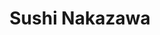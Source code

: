 ---
layout: place
title: Sushi Nakazawa
permalink: /district-of-columbia/washington/sushi-nakazawa.html
stateAbbr: DC
stateName: District of Columbia
cityName: Washington
seo:
  type: restaurant
  links: http://www.sushinakazawa.com/
place_id: ChIJ-f__HJq3t4kRmvtJRiDzurk
photos:
  - name: >-
      places/ChIJ-f__HJq3t4kRmvtJRiDzurk/photos/AeeoHcINxxHzmWmZUU6VRhZPAolNnSVuQ_Einnwp-h5WIT6i_B2mJrMi111RyUx1K8VVvjUl0n2wzQNsBOl2uI_JydXM12o32fp9R5OjrUzohZX3ckJm6-0s4jUe9_MPIiagu6z0c1GwzzYqmG-tQCSMmuFehOBjLNUBVAkm0zTwAox17-lwft59NkctF-Ru47Mssdzb-0boagGzw8zI7zSl_vpVXaK305cKXAcKV6xQw68bbLXpd5HV7F4VDPk97dJXLc5fVr6MbEfeEKweaeVDtHA0cI8131aC4QwwytQ9WWWmDr1tQS3l_PyVzQF3i9OWmvjhjT_CV6iItKWjf4EIf61yIQktvbdu57CHSYH1vUMrccwEoFXz584UArsMmWFsI8mYX8ekhKnajM1qDAZiNr_UGYtGBz_pqMPA7LEPhIiJlA
    widthPx: 1816
    heightPx: 4032
    authorAttributions:
      - displayName: Alex Rose
        uri: https://maps.google.com/maps/contrib/111122436581809415469
        photoUri: >-
          https://lh3.googleusercontent.com/a-/ALV-UjX-940oCLG6A3Wx_-f4qnVMosrutgQMRx1A67hP7JfTixHe030MYA=s100-p-k-no-mo
    flagContentUri: >-
      https://www.google.com/local/imagery/report/?cb_client=maps_api_places.places_api&image_key=!1e10!2sCIHM0ogKEICAgIDOmPPKcQ&hl=en-US
    googleMapsUri: >-
      https://www.google.com/maps/place//data=!3m4!1e2!3m2!1sCIHM0ogKEICAgIDOmPPKcQ!2e10!4m2!3m1!1s0x89b7b79a1cfffff9:0xb9baf3204649fb9a
  - name: >-
      places/ChIJ-f__HJq3t4kRmvtJRiDzurk/photos/AeeoHcIyzUFPPRmdtwVuUGTmj-JR6rQLxz--KPAqDPPZg6F-I72Ca504WZOGpibrrOKEMiIQmCqvPXF-YzUZc2A6ab96Ozq9-UprS3NCw_LTDqVOQllEIspSD-DmtIU-cDsz_Jryint9oQE0Ep0VN405L5kLA98HgZ1o3ilO7jd-EIVO0n7j8nvlSM2BjwX5Q-acwlb_Wf5Sw9nCj4EoO4asWaTOE8nMf7hL-whVc69clQP0kWi3WRs1mLVzSnO6BsudY5BlIuCeVeUkN-ebJPA842ouztDMUcYOvpVT9zWYDTbdnA
    widthPx: 1200
    heightPx: 630
    authorAttributions:
      - displayName: Sushi Nakazawa
        uri: https://maps.google.com/maps/contrib/112539062067958264480
        photoUri: >-
          https://lh3.googleusercontent.com/a/ACg8ocI--b-0906hJHAY5qDvVxaPaQk5MflBclp0tkHD8vP_Li4ZPg=s100-p-k-no-mo
    flagContentUri: >-
      https://www.google.com/local/imagery/report/?cb_client=maps_api_places.places_api&image_key=!1e10!2sAF1QipMgRQoIJKQlrgzFyCzIyFegoerHV7LJbOpdSkJN&hl=en-US
    googleMapsUri: >-
      https://www.google.com/maps/place//data=!3m4!1e2!3m2!1sAF1QipMgRQoIJKQlrgzFyCzIyFegoerHV7LJbOpdSkJN!2e10!4m2!3m1!1s0x89b7b79a1cfffff9:0xb9baf3204649fb9a
  - name: >-
      places/ChIJ-f__HJq3t4kRmvtJRiDzurk/photos/AeeoHcIm2mFF4YeHmd5hpJSHSZILSe8UyWbd7UyBPr38VmSLdhPRNmleqbBNO3k9Lxb0-jD_1_SEoy0Dv_houp8IoPFkqmBXsuiErfZdLxEpLFbGcrUQGaGYzc4SwcrKdNhUgAmnT2RyRMQ8eTmrEeX9UAMSz2Aq8FbStY0AJuJUX1Iu4noRMT42ppL1Ub3fVxe9Dpa5uZuTRufDWnVSYs5URmA-nhqmLK4icnjSoreF7sUelVFx6CYX6jmyqPEcw321WfkaMRX4bRedsqznYfw7Aji5XIIyToa9uYanuV8_DM5pY7cegK4YenDDXkGUSUMdesFhIgG4bYPKxmFG1kx6328L9yoxk2yfY9jzK0VvbY4LeDKJcupOo8FH7hs0NoAbf7EiaIz_avbwmooOgduac7V5d3hBm5CKG1pqDdEqynBInw
    widthPx: 3000
    heightPx: 4000
    authorAttributions:
      - displayName: Huong Nguyen
        uri: https://maps.google.com/maps/contrib/102240161798007047726
        photoUri: >-
          https://lh3.googleusercontent.com/a-/ALV-UjU4il0DOxlhSi0j0ike29ldgh-ozV-MkaNyUMjornbMOSKJjyPf=s100-p-k-no-mo
    flagContentUri: >-
      https://www.google.com/local/imagery/report/?cb_client=maps_api_places.places_api&image_key=!1e10!2sCIHM0ogKEICAgMDIiuL6PA&hl=en-US
    googleMapsUri: >-
      https://www.google.com/maps/place//data=!3m4!1e2!3m2!1sCIHM0ogKEICAgMDIiuL6PA!2e10!4m2!3m1!1s0x89b7b79a1cfffff9:0xb9baf3204649fb9a
  - name: >-
      places/ChIJ-f__HJq3t4kRmvtJRiDzurk/photos/AeeoHcKDS7w5INPZ-Q_l11TZLBQfiTww-jy3AYOvKbii0u7luuaDG5BZPsneB1c6eGsCiwhn0_xs5qr9YDXtg5OKHj01aH3F6Kh36AlEu2BW4Ahat_8NPNFrSOoqrvsXfUOJprHgSvpse_DeIqLukJHBKiMqbiuESiasWtlUqut9kMOfq_fxDa4NdyuIAjHj8WDQX6tJ_SM7U49hGO_fkfzm_ZmG5GyNqtnH3quYVEWpsydoMd15fkKuw0LhAEpEqgIElJX_9S8Yt2gDElg295tGfHdBpmlFaw_5L5edoFEEVm964X_6LUedWZUjVqAbCSSbaEhauRkYH5jjjMHQGpguoV-OTh93EdLzm4hGSzbHM6irIeY7bBn01HN_bS5tJvjcrlFWkl9qQ6RnVoTVsfs2I5kfI2_vzfSk1LGiu-Z1mG1RDg
    widthPx: 4000
    heightPx: 3000
    authorAttributions:
      - displayName: j chang
        uri: https://maps.google.com/maps/contrib/113819985450309458433
        photoUri: >-
          https://lh3.googleusercontent.com/a/ACg8ocKs62prsKqVuZE78R62EQL991XPVyRWw_xoguFVaRCYBTpmQA=s100-p-k-no-mo
    flagContentUri: >-
      https://www.google.com/local/imagery/report/?cb_client=maps_api_places.places_api&image_key=!1e10!2sCIHM0ogKEICAgID9v8S4Eg&hl=en-US
    googleMapsUri: >-
      https://www.google.com/maps/place//data=!3m4!1e2!3m2!1sCIHM0ogKEICAgID9v8S4Eg!2e10!4m2!3m1!1s0x89b7b79a1cfffff9:0xb9baf3204649fb9a
  - name: >-
      places/ChIJ-f__HJq3t4kRmvtJRiDzurk/photos/AeeoHcLeCrW_ZAW_OA6CMrUgd4gECfp9kisfCmjUoPWbhIawhbCkf1GQUUGuXPUxR3mHF5ECer2Iridsg3D-UwnhQle8z4bqLChb3R7V4FSJVsJoSEtJVNfmR_UB13r2ck6Z_tG5z38119xHz-LcqEdh2TvycP_Sv1l5Wknh1B8ctscmkW4vSNydvEKuwfWmJGR1vCA37gplt3VhVgQBLI3Vdw47g0ihaSmjKynMSc2AAZZNbqAio7b2nqKWX3Zwvo41bHcP1MReVfj2ckyOXpGugQu7B7XABlpctisdeqWWR1noDfzkE9XJIlP0tAiojLFScj0Tu47t9fGquAw_e_OaKW10nobM_uWi-x9h8WW5EBdBRmsUBnnyAcgPK3QSZOp2zg930uwdOjphQvrYrJuxtVMzI3UCTnu7BPDOCZBw_eNu9g
    widthPx: 2992
    heightPx: 2992
    authorAttributions:
      - displayName: Chloe Le
        uri: https://maps.google.com/maps/contrib/107329894687549403862
        photoUri: >-
          https://lh3.googleusercontent.com/a-/ALV-UjVvMoRx_1PcYtXC0tTyZbDUWxXZghGVnLE6amfCv93iernhSrE1=s100-p-k-no-mo
    flagContentUri: >-
      https://www.google.com/local/imagery/report/?cb_client=maps_api_places.places_api&image_key=!1e10!2sCIHM0ogKEICAgICv95XDJA&hl=en-US
    googleMapsUri: >-
      https://www.google.com/maps/place//data=!3m4!1e2!3m2!1sCIHM0ogKEICAgICv95XDJA!2e10!4m2!3m1!1s0x89b7b79a1cfffff9:0xb9baf3204649fb9a
  - name: >-
      places/ChIJ-f__HJq3t4kRmvtJRiDzurk/photos/AeeoHcJfIHXTV5OCxPpmMiEKUThnRmWf0YWPvgrFv9fi0wekk3HljpGG8qFU_G_5IpSpEYY55vL5DIb-_xVyvHqjgDhVbFD1M3OOwajxj9XEICkcoUGPznVrw5oH_K58q39S2kGMM7H3mINmrV9d4ZOpOTmuoON8F0k8DFZtJji71rB0vNYQ-gnZlAMqqDjL2nTya6lx-EwlhCE4huXEcf8cnVCNiW86IY1RV20kJc3zHxEyyyxmtw-tPvM3zxgG1yTHbwWldMysLZvNNYIwtNfm4YWp6FWbe-IJzSjriME2KFMx6Fs_F2uS-8TK6vOyCoETncYwLrAJ5a1ymPi1rsFpri1Ac5UubQjuwcdp8OczdjtexOg-HJeG7En7Fth_CcNB2StX1yM53TH6tqW2C8dwam41K1QbOuj--C0qq8sx382_7Q
    widthPx: 4032
    heightPx: 3024
    authorAttributions:
      - displayName: E
        uri: https://maps.google.com/maps/contrib/115979325448935155236
        photoUri: >-
          https://lh3.googleusercontent.com/a/ACg8ocKWZK3qhtEM3h6o0QD_jIra-tQuyoE6u4fy8AjTKYoJ6Xuz_A=s100-p-k-no-mo
    flagContentUri: >-
      https://www.google.com/local/imagery/report/?cb_client=maps_api_places.places_api&image_key=!1e10!2sCIHM0ogKEICAgMCgyuCgOA&hl=en-US
    googleMapsUri: >-
      https://www.google.com/maps/place//data=!3m4!1e2!3m2!1sCIHM0ogKEICAgMCgyuCgOA!2e10!4m2!3m1!1s0x89b7b79a1cfffff9:0xb9baf3204649fb9a
  - name: >-
      places/ChIJ-f__HJq3t4kRmvtJRiDzurk/photos/AeeoHcJm9s_viiZgpIUWBeK6vtfk8xcWHSjV_KRUFZni_shkICZGAhk8Zd38In9p7Xhy7sLiiDzLs9BJChQ2c04KyX7ZsynRbNgS12EzSx_BURl8V3MBWssgC2QgQLwGEIPeYsavUdpNjelRoQnFCwrxYUwYOeOzQrvcRGxDXBG3aDmU3RCoaagZLrwRHhHylycm-uSYtB-UQtbvaoHPavAHANYzX1n1kAxm2w-1mgJywUrkW0KrsvJhGr2QHAAB5IUfsHcEMaSLwzsAICjOwuQOvQ63lxmrH5UjjiHzfNekwchBiQuo0Cx5KMXJsXoPuthdROh8ZRSN7DgYZRmO0_BwqfDPL_kZ1ldULo32Ws7OnJgLBw6qd6AA2OJjH0LI43Ds6VvgokQmrDDtzsblAC126Vk9V35p2ewCUYf6Jl543b6arg
    widthPx: 4000
    heightPx: 3000
    authorAttributions:
      - displayName: Andy W
        uri: https://maps.google.com/maps/contrib/114854028778810156991
        photoUri: >-
          https://lh3.googleusercontent.com/a-/ALV-UjXIaLuHgG8P1GY14YHn_UPOlE-Ip-53umsMuG9VWnSpMvd4hLPU=s100-p-k-no-mo
    flagContentUri: >-
      https://www.google.com/local/imagery/report/?cb_client=maps_api_places.places_api&image_key=!1e10!2sCIHM0ogKEICAgICBqPKeag&hl=en-US
    googleMapsUri: >-
      https://www.google.com/maps/place//data=!3m4!1e2!3m2!1sCIHM0ogKEICAgICBqPKeag!2e10!4m2!3m1!1s0x89b7b79a1cfffff9:0xb9baf3204649fb9a
  - name: >-
      places/ChIJ-f__HJq3t4kRmvtJRiDzurk/photos/AeeoHcLK7SSBFSP_mQY28JdZD4wBeS3D3N3njc3SLPC5PllLKlEL7yCGO0IHRHa2GneVRpk383ApIH9xDb-m06TE0lLfB8BYVNc1iKzqY9BS2_NQT56pDqe-bJrw2pluiuX2E-uDd5wttijQEZsqu0HKdXOjct8xq_PAGiU-_L1T0Ghg-98dPozKe6eMSJRUXnI9VDXqcmfnDYUOdhq8HIKIqnDO3pvi9pe8wy2kqRtmjGvJxMzi8m_KEEYZt-PO6n6ezeW7ddvWRpR_bhFsPpTy6rGESwh2oAVFaCbKpA8nM2TtPBlw-MkXBQ4P2dCtOCMTey1W8_cNjQ8r1UgQbcl6O-ebVGVhi9KK94tj7Aa0noh-E45AhZDZwmimj89CPnZLh1uTYWN1V5fn1t0-WMADg9NSRg8LveMSdSmdQBj23bT3hQ
    widthPx: 4080
    heightPx: 3072
    authorAttributions:
      - displayName: Mia Melicosta
        uri: https://maps.google.com/maps/contrib/113891449241183963418
        photoUri: >-
          https://lh3.googleusercontent.com/a-/ALV-UjVZjb0Cm2tRYjA9jyje-kXUL4tD__tCjyuNRSSOSg6519CYaEHJ=s100-p-k-no-mo
    flagContentUri: >-
      https://www.google.com/local/imagery/report/?cb_client=maps_api_places.places_api&image_key=!1e10!2sCIHM0ogKEICAgIDvlLqoRw&hl=en-US
    googleMapsUri: >-
      https://www.google.com/maps/place//data=!3m4!1e2!3m2!1sCIHM0ogKEICAgIDvlLqoRw!2e10!4m2!3m1!1s0x89b7b79a1cfffff9:0xb9baf3204649fb9a
  - name: >-
      places/ChIJ-f__HJq3t4kRmvtJRiDzurk/photos/AeeoHcJb_VRQxUygjw43VtWOfmu2VD736xVvCpUODVNINOMMtgoNMRKq57jREteStGNSwJKbEWoAxfKHWoHT9hlnWn-FRXZJRdMcp1EEwZ6dgWo_zcPYDAw5l75_yEXGP5NNM2ky4LuMpZFxd-oZtNrwAZeH6Uop2v9p1R8foaU8y7aUsGYoAb5fgLuU7Q8vh0y-9sNsiGH72H2NNhFlLtOacAgEUkWtC6gxaMgY724ednpVZ9UhQnkG6jfoJSuQXJ3WLNIekxWQnQJpwe1SOb-sHhRqNBZHiZChusLA1QZgqiuwCCufdLxRxxCARLx_mIdYJAf0vdpm-2wtP87gUckIX50OWnCttqfXJ1d7DwlqssL6H3r8tU_E4Dce96IaGOjz-_e6NRlSQOxu6jJO8nveP2pUbgF44l09cW7YSNhOa2PhmMV6
    widthPx: 4000
    heightPx: 3000
    authorAttributions:
      - displayName: Helen Williams
        uri: https://maps.google.com/maps/contrib/102430042867180636510
        photoUri: >-
          https://lh3.googleusercontent.com/a-/ALV-UjXLSq3Q_GyVDchvioH673ZscRJVCxx-W-tI3fbJLQYa0nVOsFRJTg=s100-p-k-no-mo
    flagContentUri: >-
      https://www.google.com/local/imagery/report/?cb_client=maps_api_places.places_api&image_key=!1e10!2sCIHM0ogKEICAgIDXo-TXswE&hl=en-US
    googleMapsUri: >-
      https://www.google.com/maps/place//data=!3m4!1e2!3m2!1sCIHM0ogKEICAgIDXo-TXswE!2e10!4m2!3m1!1s0x89b7b79a1cfffff9:0xb9baf3204649fb9a
  - name: >-
      places/ChIJ-f__HJq3t4kRmvtJRiDzurk/photos/AeeoHcLh6kNTZAVH3j_sKrOZYbKdYEkthP-O93GtASE1om7igYrWXXyw-hpbtFN2RYdoNEpnCLGg9eRQob-SZWlvjOJivRQueq78rWnRrL1bDRcoIBTBVpapJ6YJ8Wt5O_prpSwblCxduXGvI6RZYrMmZNqd_pROgb0WX6UZvP3swwQ1vwQnJapafVOLIz2XimG5w-ozn4XvypChaDoAZfXa2Z3szq4GgZ1UTTboFk3MxuiDLAIahP3QRzRpGYMhDkj1onzzgps34F6Aa7bWRB6adQUxrWUcRCLXpaFjmMSqzctIp64eXm-ITQBD0lp-PBcJxwddXBVLNp9PIFE0zOBOgP9xFN9m-K47mUdjsTy3RNw9eEdKtwpUrUcIRcHRn93tAG42p5cOEBCZ5ZOeDUflh3O_iSnNMPMQdc6aMMPMVRl9AtLi
    widthPx: 3072
    heightPx: 4080
    authorAttributions:
      - displayName: Adam Eiland
        uri: https://maps.google.com/maps/contrib/118278067201109439831
        photoUri: >-
          https://lh3.googleusercontent.com/a-/ALV-UjWwDdNrajHXpX9q15fb2Azoii4pYpkNh1mWna3ZpbCFV2MXCnJmRw=s100-p-k-no-mo
    flagContentUri: >-
      https://www.google.com/local/imagery/report/?cb_client=maps_api_places.places_api&image_key=!1e10!2sCIHM0ogKEICAgID9kb2ZhAE&hl=en-US
    googleMapsUri: >-
      https://www.google.com/maps/place//data=!3m4!1e2!3m2!1sCIHM0ogKEICAgID9kb2ZhAE!2e10!4m2!3m1!1s0x89b7b79a1cfffff9:0xb9baf3204649fb9a
address: 1100 Pennsylvania Avenue NW, Washington, DC 20004, USA
street: 1100 Pennsylvania Avenue NW
city: Washington
state: DC
zip: '20004'
country: USA
neighborhood: Northwest Washington
latitude: '38.893707'
longitude: '-77.027622'
accessibility_options:
  wheelchairAccessibleEntrance: true
  wheelchairAccessibleRestroom: true
business_status: OPERATIONAL
name: Sushi Nakazawa
google_maps_links:
  directionsUri: >-
    https://www.google.com/maps/dir//''/data=!4m7!4m6!1m1!4e2!1m2!1m1!1s0x89b7b79a1cfffff9:0xb9baf3204649fb9a!3e0
  placeUri: https://maps.google.com/?cid=13383276562628606874
  writeAReviewUri: >-
    https://www.google.com/maps/place//data=!4m3!3m2!1s0x89b7b79a1cfffff9:0xb9baf3204649fb9a!12e1
  reviewsUri: >-
    https://www.google.com/maps/place//data=!4m4!3m3!1s0x89b7b79a1cfffff9:0xb9baf3204649fb9a!9m1!1b1
  photosUri: >-
    https://www.google.com/maps/place//data=!4m3!3m2!1s0x89b7b79a1cfffff9:0xb9baf3204649fb9a!10e5
primary_type: Sushi Restaurant
opening_hours:
  regular: null
  current: null
secondary_opening_hours:
  regular:
    weekdayDescriptions: null
    type: null
  current:
    weekdayDescriptions: null
    type: null
phone: (202) 289-3515
price_level: PRICE_LEVEL_VERY_EXPENSIVE
price_range: $100 &ndash; & up
rating: '4.7'
rating_count: 0
website: http://www.sushinakazawa.com/
description: >-
  Discover Sushi Nakazawa in Washington, DC$$$Sushi Nakazawa in Washington, DC,
  stands out as a premier Japanese dining destination, specializing in
  meticulously prepared omakase meals that highlight fresh, high-quality
  ingredients. The restaurant features an elegant ambiance with cozy dark wood
  and subtle gold accents, creating an intimate setting perfect for savoring
  authentic flavors. Guests can enjoy expertly crafted dishes that emphasize
  exceptional textures and tastes, drawing from traditional techniques and
  premium selections air-shipped from Japan. Complementing the meals are
  thoughtful beverage options like teas and Japanese spirits, enhancing the
  overall refined experience. This spot is ideal for those seeking top-rated
  sushi experiences in the heart of the city, making it a go-to choice for sushi
  enthusiasts exploring local Japanese cuisine.
generative_summary: >-
  Discover Sushi Nakazawa in Washington, DC$$$Sushi Nakazawa in Washington, DC,
  stands out as a premier Japanese dining destination, specializing in
  meticulously prepared omakase meals that highlight fresh, high-quality
  ingredients. The restaurant features an elegant ambiance with cozy dark wood
  and subtle gold accents, creating an intimate setting perfect for savoring
  authentic flavors. Guests can enjoy expertly crafted dishes that emphasize
  exceptional textures and tastes, drawing from traditional techniques and
  premium selections air-shipped from Japan. Complementing the meals are
  thoughtful beverage options like teas and Japanese spirits, enhancing the
  overall refined experience. This spot is ideal for those seeking top-rated
  sushi experiences in the heart of the city, making it a go-to choice for sushi
  enthusiasts exploring local Japanese cuisine.
generative_disclosure: Summarized by AI using the Grok-3-Mini model.
reviews:
  - name: >-
      places/ChIJ-f__HJq3t4kRmvtJRiDzurk/reviews/ChZDSUhNMG9nS0VJQ0FnTURJaXVMNmJBEAE
    relativePublishTimeDescription: in the last week
    rating: 5
    text:
      text: >-
        The sushi is so fresh.  Their fish products are air shipped directly
        from Japan.  It was the best sushi we had in the US.  Every single piece
        was carefully crafted.
      languageCode: en
    originalText:
      text: >-
        The sushi is so fresh.  Their fish products are air shipped directly
        from Japan.  It was the best sushi we had in the US.  Every single piece
        was carefully crafted.
      languageCode: en
    authorAttribution:
      displayName: Huong Nguyen
      uri: https://www.google.com/maps/contrib/102240161798007047726/reviews
      photoUri: >-
        https://lh3.googleusercontent.com/a-/ALV-UjU4il0DOxlhSi0j0ike29ldgh-ozV-MkaNyUMjornbMOSKJjyPf=s128-c0x00000000-cc-rp-mo-ba5
    publishTime: '2025-04-08T18:14:43.204586Z'
    flagContentUri: >-
      https://www.google.com/local/review/rap/report?postId=ChZDSUhNMG9nS0VJQ0FnTURJaXVMNmJBEAE&d=17924085&t=1
    googleMapsUri: >-
      https://www.google.com/maps/reviews/data=!4m6!14m5!1m4!2m3!1sChZDSUhNMG9nS0VJQ0FnTURJaXVMNmJBEAE!2m1!1s0x89b7b79a1cfffff9:0xb9baf3204649fb9a
  - name: >-
      places/ChIJ-f__HJq3t4kRmvtJRiDzurk/reviews/ChdDSUhNMG9nS0VJQ0FnTUNnZ2FIbC1nRRAB
    relativePublishTimeDescription: a month ago
    rating: 3
    text:
      text: >-
        I was so excited to try Sushi Nakazawa because of its Michelin star and
        raving reviews, but I was thoroughly disappointed, to say the least. Out
        of all the omakases I’ve tried, this was pretty a pretty subpar
        experience.


        While the fish was extremely fresh and high quality, and every bite was
        truly delicious, the positives end there. Once you get to this price
        point, you’re not just paying for the food anymore, you’re paying for
        the experience. And spoiler alert, you won’t get that here.


        The service was extremely lackluster, especially from the moment you
        walk in. They seriously need to reconsider whoever they have working the
        front desk. She was extremely unwelcoming and frankly, just outright
        rude. We walked in and were not even greeted before we received a cold
        “do you want me to take your jacket.” Really? Our waiter on the other
        hand was very friendly and helpful with drink selections.


        Also, the chefs were extremely distant, if that makes sense. For every
        bite, they would serve you the piece and then mutter the name quietly,
        leaving you to wonder what exactly you were eating. I paid extra for the
        sushi bar to get a personal “experience” with the chefs, but honestly I
        would’ve had the same experience at a table with how impersonal it felt.
        I’ve had a much more intimate and interactive omakase at places that
        cost half the price here. And considering it has a Michelin, I think
        it’s completely unacceptable and undeserved. You leave not learning a
        single thing about any piece you’ve eaten, not their names, ingredients,
        or origin. You might get the fish name, if you can hear the chef.


        One other qualm I have is that, while delicious, I feel like the nigiri
        here is quite boring. There was nothing truly “extraordinary” or
        “creative” about the dishes served here. Every piece eventually just
        tasted the same. Same rice, same sauce, just a different type of fish
        for every bite. However, I’m aware this may just be more of a
        “traditional” type of omakase, so I’m not deducting any stars for this
        reason. Just something to keep in mind. If you’re looking for a
        contemporary take on sushi or just more creative innovations, look
        elsewhere, because you won’t find it here.
      languageCode: en
    originalText:
      text: >-
        I was so excited to try Sushi Nakazawa because of its Michelin star and
        raving reviews, but I was thoroughly disappointed, to say the least. Out
        of all the omakases I’ve tried, this was pretty a pretty subpar
        experience.


        While the fish was extremely fresh and high quality, and every bite was
        truly delicious, the positives end there. Once you get to this price
        point, you’re not just paying for the food anymore, you’re paying for
        the experience. And spoiler alert, you won’t get that here.


        The service was extremely lackluster, especially from the moment you
        walk in. They seriously need to reconsider whoever they have working the
        front desk. She was extremely unwelcoming and frankly, just outright
        rude. We walked in and were not even greeted before we received a cold
        “do you want me to take your jacket.” Really? Our waiter on the other
        hand was very friendly and helpful with drink selections.


        Also, the chefs were extremely distant, if that makes sense. For every
        bite, they would serve you the piece and then mutter the name quietly,
        leaving you to wonder what exactly you were eating. I paid extra for the
        sushi bar to get a personal “experience” with the chefs, but honestly I
        would’ve had the same experience at a table with how impersonal it felt.
        I’ve had a much more intimate and interactive omakase at places that
        cost half the price here. And considering it has a Michelin, I think
        it’s completely unacceptable and undeserved. You leave not learning a
        single thing about any piece you’ve eaten, not their names, ingredients,
        or origin. You might get the fish name, if you can hear the chef.


        One other qualm I have is that, while delicious, I feel like the nigiri
        here is quite boring. There was nothing truly “extraordinary” or
        “creative” about the dishes served here. Every piece eventually just
        tasted the same. Same rice, same sauce, just a different type of fish
        for every bite. However, I’m aware this may just be more of a
        “traditional” type of omakase, so I’m not deducting any stars for this
        reason. Just something to keep in mind. If you’re looking for a
        contemporary take on sushi or just more creative innovations, look
        elsewhere, because you won’t find it here.
      languageCode: en
    authorAttribution:
      displayName: Quynh Nguyen
      uri: https://www.google.com/maps/contrib/110489561679139717506/reviews
      photoUri: >-
        https://lh3.googleusercontent.com/a-/ALV-UjUs1MOl8SMYv5EPLTc6n8mfv4oxkIrnlpYYCkLfICpm8Ob_ikpJCw=s128-c0x00000000-cc-rp-mo-ba2
    publishTime: '2025-02-17T21:28:32.684491Z'
    flagContentUri: >-
      https://www.google.com/local/review/rap/report?postId=ChdDSUhNMG9nS0VJQ0FnTUNnZ2FIbC1nRRAB&d=17924085&t=1
    googleMapsUri: >-
      https://www.google.com/maps/reviews/data=!4m6!14m5!1m4!2m3!1sChdDSUhNMG9nS0VJQ0FnTUNnZ2FIbC1nRRAB!2m1!1s0x89b7b79a1cfffff9:0xb9baf3204649fb9a
  - name: >-
      places/ChIJ-f__HJq3t4kRmvtJRiDzurk/reviews/ChZDSUhNMG9nS0VJQ0FnSURYby1UWEl3EAE
    relativePublishTimeDescription: 5 months ago
    rating: 5
    text:
      text: >-
        WOW!!!!! This restaurant is the epidemy of fine dining in DC!


        The service itself was phenomenal - all four servers manning the dining
        room very present, engaged and circulated each of the tables with great
        precision. Each table setting was reset prior to the upcoming setting -
        used dishes were removed, beverages were refilled and tables were wiped
        down. Never once did I feel I had to hunt someone down - there was
        always a server eager to answer a question or assist with a request.


        The food was also TOP notch! I ordered the classic omakese w/ one added
        supplement. While there is an upgraded version of the omakase available
        I thought the classic was PERFECT! The flights were well planned,
        appropriately spaced out, and delicious. All in all, I fully intended to
        return to Sushi Nakazawa in the near future. The wine by the glass
        selection is also amazing - while expensive for the amount poured, the
        quality of the every wine served in unbeatable.


        A few tips to share with future diners. Online reservations are not
        released at the same time for solo diners as are for tables with 2+
        diners. Solo diners may make there reservations online about a week
        prior to their preferred date. Wine portions by the glass are VERY small
        - each pour may be at most 4 ounces - so if you intend to drink more
        than 8 ounces of wine/sake I would highly suggest ordering a full bottle
        instead - it will save you a tone of one at the end of the meal.
        Personally I would opt for the sushi table experience versus the dining
        room experience. While yes you do see the staff preparing each piece
        live, the entertainment value of the sushi table isn't that marginal
        compared to the regular dining experience.
      languageCode: en
    originalText:
      text: >-
        WOW!!!!! This restaurant is the epidemy of fine dining in DC!


        The service itself was phenomenal - all four servers manning the dining
        room very present, engaged and circulated each of the tables with great
        precision. Each table setting was reset prior to the upcoming setting -
        used dishes were removed, beverages were refilled and tables were wiped
        down. Never once did I feel I had to hunt someone down - there was
        always a server eager to answer a question or assist with a request.


        The food was also TOP notch! I ordered the classic omakese w/ one added
        supplement. While there is an upgraded version of the omakase available
        I thought the classic was PERFECT! The flights were well planned,
        appropriately spaced out, and delicious. All in all, I fully intended to
        return to Sushi Nakazawa in the near future. The wine by the glass
        selection is also amazing - while expensive for the amount poured, the
        quality of the every wine served in unbeatable.


        A few tips to share with future diners. Online reservations are not
        released at the same time for solo diners as are for tables with 2+
        diners. Solo diners may make there reservations online about a week
        prior to their preferred date. Wine portions by the glass are VERY small
        - each pour may be at most 4 ounces - so if you intend to drink more
        than 8 ounces of wine/sake I would highly suggest ordering a full bottle
        instead - it will save you a tone of one at the end of the meal.
        Personally I would opt for the sushi table experience versus the dining
        room experience. While yes you do see the staff preparing each piece
        live, the entertainment value of the sushi table isn't that marginal
        compared to the regular dining experience.
      languageCode: en
    authorAttribution:
      displayName: Helen Williams
      uri: https://www.google.com/maps/contrib/102430042867180636510/reviews
      photoUri: >-
        https://lh3.googleusercontent.com/a-/ALV-UjXLSq3Q_GyVDchvioH673ZscRJVCxx-W-tI3fbJLQYa0nVOsFRJTg=s128-c0x00000000-cc-rp-mo
    publishTime: '2024-10-30T16:54:44.672343Z'
    flagContentUri: >-
      https://www.google.com/local/review/rap/report?postId=ChZDSUhNMG9nS0VJQ0FnSURYby1UWEl3EAE&d=17924085&t=1
    googleMapsUri: >-
      https://www.google.com/maps/reviews/data=!4m6!14m5!1m4!2m3!1sChZDSUhNMG9nS0VJQ0FnSURYby1UWEl3EAE!2m1!1s0x89b7b79a1cfffff9:0xb9baf3204649fb9a
  - name: >-
      places/ChIJ-f__HJq3t4kRmvtJRiDzurk/reviews/ChdDSUhNMG9nS0VJQ0FnSUR2aWFTd29RRRAB
    relativePublishTimeDescription: 3 months ago
    rating: 5
    text:
      text: >-
        Every bite was a masterpiece and as soon as we walked in we were
        captivated. The ambiance was refined, and the service was impeccable.
        The curated selection or delicate pieces showcased incredible artistry
        and a deep understanding of flavor. Each piece was a shocase of textures
        and tastes. This is sushi culinary genius. This is hands down a top tier
        sushi experience.
      languageCode: en
    originalText:
      text: >-
        Every bite was a masterpiece and as soon as we walked in we were
        captivated. The ambiance was refined, and the service was impeccable.
        The curated selection or delicate pieces showcased incredible artistry
        and a deep understanding of flavor. Each piece was a shocase of textures
        and tastes. This is sushi culinary genius. This is hands down a top tier
        sushi experience.
      languageCode: en
    authorAttribution:
      displayName: DJ KULADE
      uri: https://www.google.com/maps/contrib/118229497628005205661/reviews
      photoUri: >-
        https://lh3.googleusercontent.com/a-/ALV-UjVxFbE4Yoj_XHPKm2GBT5-dBnWnpnlaraBhhzCkhY9l1ejvgPZD=s128-c0x00000000-cc-rp-mo-ba4
    publishTime: '2024-12-21T14:26:13.030918Z'
    flagContentUri: >-
      https://www.google.com/local/review/rap/report?postId=ChdDSUhNMG9nS0VJQ0FnSUR2aWFTd29RRRAB&d=17924085&t=1
    googleMapsUri: >-
      https://www.google.com/maps/reviews/data=!4m6!14m5!1m4!2m3!1sChdDSUhNMG9nS0VJQ0FnSUR2aWFTd29RRRAB!2m1!1s0x89b7b79a1cfffff9:0xb9baf3204649fb9a
  - name: >-
      places/ChIJ-f__HJq3t4kRmvtJRiDzurk/reviews/ChZDSUhNMG9nS0VJQ0FnTUNneXVDZ0dBEAE
    relativePublishTimeDescription: a month ago
    rating: 4
    text:
      text: >-
        Excellent Omakase, we sat at the counter which was a fun experience. At
        $190 for the regular Omakase, we enjoyed a great variety and a very
        traditional lineup of  ~15-20 pieces of nigiri and one handroll. I’d
        describe the vibe as a little intense, but definitely a treat for sushi
        lovers — very fresh, outstanding flavors and textures. There is also a
        Super Omakase option for $310 and other add ons / upgrades like Wagyu
        beef. The tea selection was great and they appeared to have one of the
        larger Japanese whiskey selections I’ve ever seen. Thank you!
      languageCode: en
    originalText:
      text: >-
        Excellent Omakase, we sat at the counter which was a fun experience. At
        $190 for the regular Omakase, we enjoyed a great variety and a very
        traditional lineup of  ~15-20 pieces of nigiri and one handroll. I’d
        describe the vibe as a little intense, but definitely a treat for sushi
        lovers — very fresh, outstanding flavors and textures. There is also a
        Super Omakase option for $310 and other add ons / upgrades like Wagyu
        beef. The tea selection was great and they appeared to have one of the
        larger Japanese whiskey selections I’ve ever seen. Thank you!
      languageCode: en
    authorAttribution:
      displayName: E
      uri: https://www.google.com/maps/contrib/115979325448935155236/reviews
      photoUri: >-
        https://lh3.googleusercontent.com/a/ACg8ocKWZK3qhtEM3h6o0QD_jIra-tQuyoE6u4fy8AjTKYoJ6Xuz_A=s128-c0x00000000-cc-rp-mo-ba3
    publishTime: '2025-02-15T22:27:16.302957Z'
    flagContentUri: >-
      https://www.google.com/local/review/rap/report?postId=ChZDSUhNMG9nS0VJQ0FnTUNneXVDZ0dBEAE&d=17924085&t=1
    googleMapsUri: >-
      https://www.google.com/maps/reviews/data=!4m6!14m5!1m4!2m3!1sChZDSUhNMG9nS0VJQ0FnTUNneXVDZ0dBEAE!2m1!1s0x89b7b79a1cfffff9:0xb9baf3204649fb9a
review_summary: >-
  What Visitors Are Saying$$$Visitors often praise the incredibly fresh fish and
  skillfully made pieces that deliver a satisfying, traditional sushi vibe,
  making it a standout option for anyone craving quality Japanese fare nearby.
  While most appreciate the attentive service and engaging atmosphere,
  especially at the sushi counter, a few mention that the overall experience can
  feel a bit formal or inconsistent at times. Many highlight the well-planned
  courses and variety in flavors, noting it's a treat for groups or solo diners
  looking to indulge in authentic tastes without over-the-top extras. Overall,
  it's seen as a solid pick for those hunting for the best sushi around, with
  the consensus leaning toward its value for anyone passionate about genuine,
  flavorful dishes. If you're in the mood for a reliable sushi adventure, this
  place delivers a memorable meal that's worth checking out.
review_disclosure: Summarized by AI using the Grok-3-Mini model.
parking_options:
  freeParkingLot: false
  paidStreetParking: true
  paidGarageParking: true
payment_options:
  acceptsCreditCards: true
  acceptsDebitCards: true
  acceptsCashOnly: false
  acceptsNfc: true
allow_dogs: null
curbside_pickup: false
delivery: false
dine_in: true
good_for_children: false
good_for_groups: null
good_for_sports: false
live_music: false
menu_for_children: true
outdoor_seating: false
reservable: true
restroom: true
serves_beer: true
serves_breakfast: false
serves_brunch: false
serves_cocktails: null
serves_coffee: false
serves_dinner: true
serves_dessert: true
serves_lunch: true
serves_vegetarian_food: false
serves_wine: true
takeout: null
update_category: pro
places_description: >-
  Luxurious, Japanese omakase meals served in cozy, dark wood & gold surrounds,
  with a sushi counter.

---